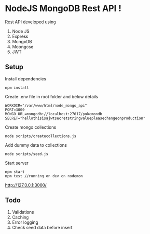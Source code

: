 # NodeJS MongoDB Rest API !
Rest API developed using 

 1. Node JS 
 2. Express  
 3. MongoDB 
 4. Moongose 
 5. JWT

## Setup
Install dependencies

    npm install

Create .env file in root folder and below details

    WORKDIR="/var/www/html/node_mongo_api"  
    PORT=3000  
    MONGO_URL=mongodb://localhost:27017/pokemondb  
    SECRET="hellothisisajwtsecretstringvaluepleasechangeonproduction"

Create mongo collections

    node scripts/createcollections.js

Add dummy data to collections

    node scripts/seed.js

Start server

    npm start
    npm test //running on dev on nodemon

http://127.0.0.1:3000/

## Todo

 1. Validations 
 2. Caching 
 3. Error logging 
 4. Check seed data before insert
